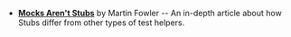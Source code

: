 <panel header="{{ icon_resource }} Resources" expanded> 

* [**Mocks Aren't Stubs**](https://martinfowler.com/articles/mocksArentStubs.html) by Martin Fowler -- An in-depth article about how Stubs differ from other types of test helpers.

</panel>